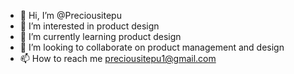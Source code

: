 - 👋 Hi, I’m @Preciousitepu
- 👀 I’m interested in product design
- 🌱 I’m currently learning product design
- 💞️ I’m looking to collaborate on product management and design
- 📫 How to reach me preciousitepu1@gmail.com

<!---
Preciousitepu/Preciousitepu is a ✨ special ✨ repository because its `README.md` (this file) appears on your GitHub profile.
You can click the Preview link to take a look at your changes.
--->
